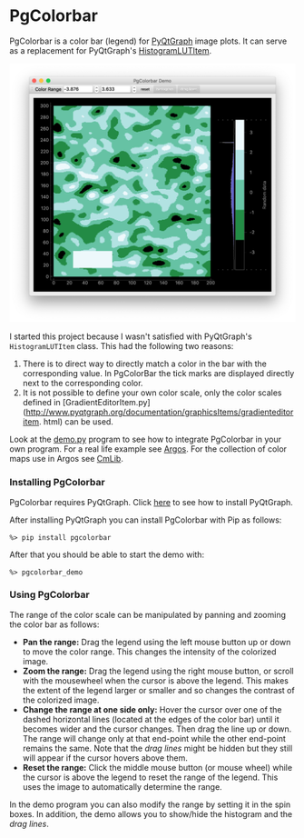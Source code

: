 PgColorbar
==========

PgColorbar is a color bar (legend) for [PyQtGraph](http://www.pyqtgraph.org/) image plots. It can
serve as a replacement for PyQtGraph's
[HistogramLUTItem](http://www.pyqtgraph.org/documentation/graphicsItems/histogramlutitem.html).


![demo screen shot](screen_shots/demo.png)

I started this project because I wasn't satisfied with PyQtGraph's `HistogramLUTItem` class. This
had the following two reasons:

1. There is to direct way to directly match a color in the bar with the corresponding value. In
PgColorBar the tick marks are displayed directly next to the corresponding color.
2. It is not possible to define your own color scale, only the color scales defined in
[GradientEditorItem.py](http://www.pyqtgraph.org/documentation/graphicsItems/gradienteditoritem.
html) can be used. 


Look at the [demo.py](https://github.com/titusjan/pgcolorbar/blob/master/demo.py) program to see
how to integrate PgColorbar in your own program. For a real life example see
[Argos](https://github.com/titusjan/argos). For the collection of color maps use in Argos see
[CmLib](https://github.com/titusjan/cmlib).


### Installing PgColorbar

PgColorbar requires PyQtGraph. Click
[here](https://github.com/pyqtgraph/pyqtgraph#installation-methods) to see how to install
PyQtGraph.

After installing PyQtGraph you can install PgColorbar with Pip as follows:

    %> pip install pgcolorbar

After that you should be able to start the demo with:

    %> pgcolorbar_demo

### Using PgColorbar

The range of the color scale can be manipulated by panning and zooming the color bar as follows:

* **Pan the range:** 
    Drag the legend using the left mouse button up or down to move the color range. This changes
    the intensity of the colorized image.
* **Zoom the range:** 
    Drag the legend using the right mouse button, or scroll with the mousewheel when the cursor is
    above the legend. This makes the extent of the legend larger or smaller and so changes the
    contrast of the colorized image.
* **Change the range at one side only:** 
    Hover the cursor over one of the dashed horizontal lines (located at the edges of the color
    bar) until it becomes wider and the cursor changes. Then drag the line up or down. The range
    will change only at that end-point while the other end-point remains the same. Note that the
    _drag lines_ might be hidden but they still will appear if the cursor hovers above them.
* **Reset the range:** 
    Click the middle mouse button (or mouse wheel) while the cursor is above the legend to reset
    the range of the legend. This uses the image to automatically determine the range.

In the demo program you can also modify the range by setting it in the spin boxes. In addition,
the demo allows you to show/hide the histogram and the _drag lines_.

